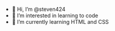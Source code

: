 - 👋 Hi, I’m @steven424
- 👀 I’m interested in learning to code
- 🌱 I’m currently learning HTML and CSS

<!---
steven424/steven424 is a ✨ special ✨ repository because its `README.md` (this file) appears on your GitHub profile.
You can click the Preview link to take a look at your changes.
--->
